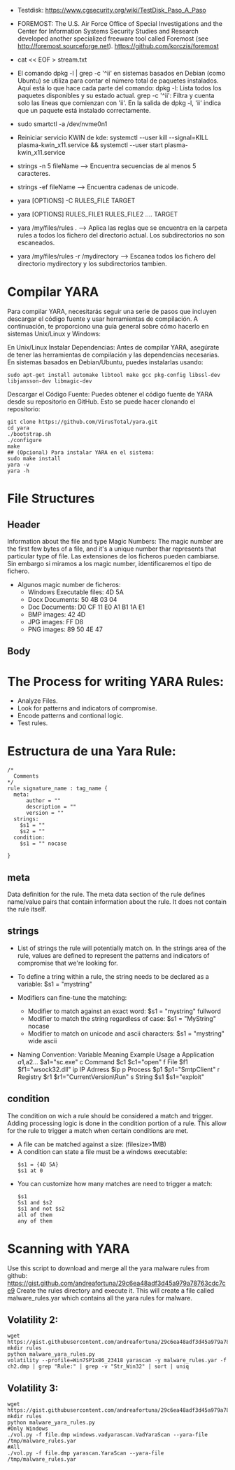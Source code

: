 
+ Testdisk:
https://www.cgsecurity.org/wiki/TestDisk_Paso_A_Paso


+ FOREMOST:
The U.S. Air Force Office of Special Investigations and the Center for Information Systems Security Studies and Research developed another specialized freeware tool called Foremost (see http://foremost.sourceforge.net).
https://github.com/korczis/foremost

+ cat << EOF > stream.txt

+ El comando
dpkg -l | grep -c '^ii'
en sistemas basados en Debian (como Ubuntu) se utiliza para contar el número total de paquetes instalados. Aquí está lo que hace cada parte del comando:
dpkg -l: Lista todos los paquetes disponibles y su estado actual.
grep -c '^ii': Filtra y cuenta solo las líneas que comienzan con 'ii'. En la salida de dpkg -l, 'ii' indica que un paquete está instalado correctamente.



+ sudo smartctl -a /dev/nvme0n1

+ Reiniciar servicio KWIN de kde: systemctl --user kill --signal=KILL plasma-kwin_x11.service && systemctl --user start plasma-kwin_x11.service

+ strings -n 5 fileName --> Encuentra secuencias de al menos 5 caracteres.
+ strings -ef fileName --> Encuentra cadenas de unicode.
+ yara [OPTIONS] -C RULES_FILE TARGET
+ yara [OPTIONS] RULES_FILE1 RULES_FILE2 .... TARGET
+ yara /my/files/rules . --> Aplica las reglas que se encuentra en la carpeta rules a todos los fichero del directorio actual. Los subdirectorios no son escaneados.
+ yara /my/files/rules -r /mydirectory --> Escanea todos los fichero del directorio mydirectory y los subdirectorios tambien.

# Compilar YARA
Para compilar YARA, necesitarás seguir una serie de pasos que incluyen descargar el código fuente y usar herramientas de compilación. A continuación, te proporciono una guía general sobre cómo hacerlo en sistemas Unix/Linux y Windows:

En Unix/Linux
Instalar Dependencias: Antes de compilar YARA, asegúrate de tener las herramientas de compilación y las dependencias necesarias. En sistemas basados en Debian/Ubuntu, puedes instalarlas usando:
```
sudo apt-get install automake libtool make gcc pkg-config libssl-dev libjansson-dev libmagic-dev
```
Descargar el Código Fuente: Puedes obtener el código fuente de YARA desde su repositorio en GitHub. Esto se puede hacer clonando el repositorio:
```
git clone https://github.com/VirusTotal/yara.git
cd yara
./bootstrap.sh
./configure
make
## (Opcional) Para instalar YARA en el sistema:
sudo make install
yara -v
yara -h
```

# File Structures
## Header
Information about the file and type
Magic Numbers: The magic number are the first few bytes of a file, and it's a unique number thar represents that particular type of file. Las extensiones de los ficheros pueden cambiarse. Sin embargo si miramos a los magic number, identificaremos el tipo de fichero.
- Algunos magic number de ficheros:
  - Windows Executable files: 4D 5A
  - Docx Documents: 50 4B 03 04
  - Doc Documents: D0 CF 11 E0 A1 B1 1A E1
  - BMP images: 42 4D
  - JPG images: FF D8
  - PNG images: 89 50 4E 47

## Body


# The Process for writing YARA Rules:
- Analyze Files.
- Look for patterns and indicators of compromise.
- Encode patterns and contional logic.
- Test rules.


# Estructura de una Yara Rule:
```
/*
  Comments
*/
rule signature_name : tag_name {
  meta:
      author = ""
      description = ""
      version = ""
  strings:
    $s1 = ""
    $s2 = ""
  condition:
    $s1 = "" nocase

}
```

## meta
Data definition for the rule. The meta data section of the rule defines name/value pairs that contain information about the rule. It does not contain the rule itself.

## strings
- List of strings the rule will potentially match on. In the strings area of the rule, values are defined to represent the patterns and indicators of compromise that we're looking for.
- To define a tring within a rule, the string needs to be declared as a variable: $s1 = "mystring"
- Modifiers can fine-tune the matching:
  - Modifier to match against an exact word: $s1 = "mystring" fullword
  - Modifier to match the string regardless of case: $s1 = "MyString" nocase
  - Modifier to match on unicode and ascii characters: $s1 = "mystring" wide ascii


- Naming Convention:
Variable      Meaning          Example        Usage
a              Application      $a1,$a2...    $a1="sc.exe"
c              Command          $c1           $c1="open"
f              File             $f1           $f1="wsock32.dll"
ip             IP Adrress       $ip
p              Process          $p1           $p1="SmtpClient"
r              Registry         $r1           $r1="CurrentVersion\Run"
s              String           $s1           $s1="exploit"



## condition
The condition on wich a rule should be considered a match and trigger.
Adding processing logic is done in the condition portion of a rule. This allow for the rule to trigger a match when certain conditions are met.
- A file can be matched against a size: (filesize>1MB)
- A condition can state a file must be a windows executable:
  ```
  $s1 = {4D 5A}
  $s1 at 0
  ```
- You can customize how many matches are need to trigger a match:
  ```
  $s1
  Ss1 and $s2
  $s1 and not $s2
  all of them
  any of them
  ```

# Scanning with YARA
Use this script to download and merge all the yara malware rules from github: https://gist.github.com/andreafortuna/29c6ea48adf3d45a979a78763cdc7ce9
Create the rules directory and execute it. This will create a file called malware_rules.yar which contains all the yara rules for malware.

## Volatility 2:
```
wget https://gist.githubusercontent.com/andreafortuna/29c6ea48adf3d45a979a78763cdc7ce9/raw/4ec711d37f1b428b63bed1f786b26a0654aa2f31/malware_yara_rules.py
mkdir rules
python malware_yara_rules.py
volatility --profile=Win7SP1x86_23418 yarascan -y malware_rules.yar -f ch2.dmp | grep "Rule:" | grep -v "Str_Win32" | sort | uniq
```

## Volatility 3:
```
wget https://gist.githubusercontent.com/andreafortuna/29c6ea48adf3d45a979a78763cdc7ce9/raw/4ec711d37f1b428b63bed1f786b26a0654aa2f31/malware_yara_rules.py
mkdir rules
python malware_yara_rules.py
#Only Windows
./vol.py -f file.dmp windows.vadyarascan.VadYaraScan --yara-file /tmp/malware_rules.yar
#All
./vol.py -f file.dmp yarascan.YaraScan --yara-file /tmp/malware_rules.yar
```
